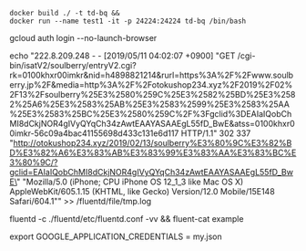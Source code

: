 ```
docker build ./ -t td-bq &&
docker run --name test1 -it -p 24224:24224 td-bq /bin/bash
```

gcloud auth login --no-launch-browser


echo "222.8.209.248 - - [2019/05/11 04:02:07 +0900] \"GET /cgi-bin/isatV2/soulberry/entryV2.cgi?rk=0100khxr00imkr&nid=h4898821214&rurl=https%3A%2F%2Fwww.soulberry.jp%2F&media=http%3A%2F%2Fotokushop234.xyz%2F2019%2F02%2F13%2Fsoulberry%25E3%2580%259C%25E3%2582%25BD%25E3%2582%25A6%25E3%2583%25AB%25E3%2583%2599%25E3%2583%25AA%25E3%2583%25BC%25E3%2580%259C%2F%3Fgclid%3DEAIaIQobChMI8dCkjNOR4gIVyQYqCh34zAwtEAAYASAAEgL55fD_BwE&atss=0100khxr00imkr-56c09a4bac41155698d433c131e6d117 HTTP/1.1\" 302 337 \"http://otokushop234.xyz/2019/02/13/soulberry%E3%80%9C%E3%82%BD%E3%82%A6%E3%83%AB%E3%83%99%E3%83%AA%E3%83%BC%E3%80%9C/?gclid=EAIaIQobChMI8dCkjNOR4gIVyQYqCh34zAwtEAAYASAAEgL55fD_BwE\" \"Mozilla/5.0 (iPhone; CPU iPhone OS 12_1_3 like Mac OS X) AppleWebKit/605.1.15 (KHTML, like Gecko) Version/12.0 Mobile/15E148 Safari/604.1\"" >> /fluentd/file/tmp.log


fluentd -c ./fluentd/etc/fluentd.conf -vv && fluent-cat example

export GOOGLE_APPLICATION_CREDENTIALS = my.json
